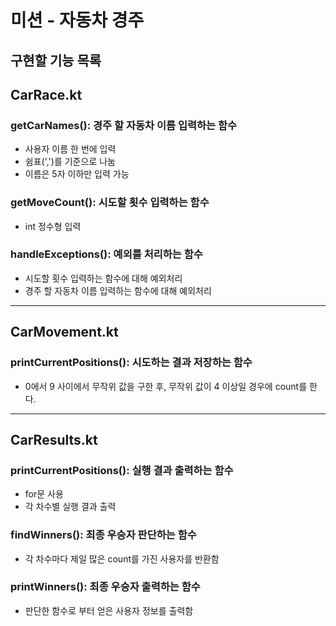 # 미션 - 자동차 경주

## 구현할 기능 목록
## CarRace.kt
### getCarNames(): 경주 할 자동차 이름 입력하는 함수
- 사용자 이름 한 번에 입력
- 쉼표(',')를 기준으로 나눔
- 이름은 5자 이하만 입력 가능

### getMoveCount(): 시도할 횟수 입력하는 함수
- int 정수형 입력

### handleExceptions(): 예외를 처리하는 함수
- 시도할 횟수 입력하는 함수에 대해 예외처리
- 경주 할 자동차 이름 입력하는 함수에 대해 예외처리

<hr>

## CarMovement.kt
### printCurrentPositions(): 시도하는 결과 저장하는 함수
- 0에서 9 사이에서 무작위 값을 구한 후, 무작위 값이 4 이상일 경우에 count를 한다.
<hr>


## CarResults.kt
### printCurrentPositions(): 실행 결과 출력하는 함수
- for문 사용
- 각 차수별 실행 결과 출력

### findWinners(): 최종 우승자 판단하는 함수
- 각 차수마다 제일 많은 count를 가진 사용자를 반환함

### printWinners(): 최종 우승자 출력하는 함수
- 판단한 함수로 부터 얻은 사용자 정보를 출력함